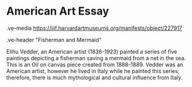 # American Art Essay
.ve-media https://iiif.harvardartmuseums.org/manifests/object/227917 

.ve-header "Fisherman and Mermaid"

Elihu Vedder, an American artist (1836-1923) painted a series of five paintings depicting a fisherman saving a mermaid from a net in the sea. This is an Oil on canvas piece created from 1888-1889. Vedder was an American artist, however he lived in Italy while he painted this series; therefore, there is much mythological and cultural influence from Italy. 
